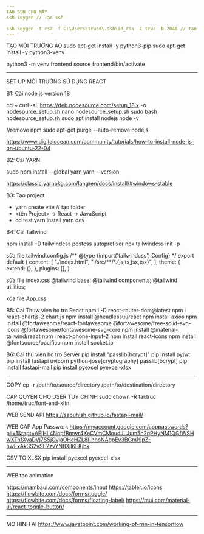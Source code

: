```yaml
---
TẠO SSH CHO MÁY
ssh-keygen // Tạo ssh

ssh-keygen -t rsa -f C:\Users\trucd\.ssh\id_rsa -C truc -b 2048 // tạo ssh dùng gg
---
```


TẠO MÔI TRƯỜNG ẢO
sudo apt-get install -y python3-pip
sudo apt-get install -y python3-venv

python3 -m venv frontend
source frontend/bin/activate

---

SET UP MÔI TRƯỜNG SỬ DỤNG REACT

B1: Cài node js version 18

cd ~
curl -sL https://deb.nodesource.com/setup_18.x -o nodesource_setup.sh
nano nodesource_setup.sh
sudo bash nodesource_setup.sh
sudo apt install nodejs
node -v

//remove npm
sudo apt-get purge --auto-remove nodejs

https://www.digitalocean.com/community/tutorials/how-to-install-node-js-on-ubuntu-22-04

B2: Cài YARN

sudo npm install --global yarn
yarn --version

https://classic.yarnpkg.com/lang/en/docs/install/#windows-stable

B3: Tạo project

- yarn create vite // tạo folder
- <tên Project> -> React -> JavaScript
- cd test
  yarn install
  yarn dev

B4: Cài Tailwind

npm install -D tailwindcss postcss autoprefixer
npx tailwindcss init -p

sửa file tailwind.config.js
/** @type {import('tailwindcss').Config} \*/
export default {
content: [
"./index.html",
"./src/**/\*.{js,ts,jsx,tsx}",
],
theme: {
extend: {},
},
plugins: [],
}

sửa file index.css
@tailwind base;
@tailwind components;
@tailwind utilities;

xóa file App.css

B5: Cai Thuw vien ho tro React
npm i -D react-router-dom@latest
npm i react-chartjs-2 chart.js
npm install @headlessui/react
npm install axios
npm install @fortawesome/react-fontawesome @fortawesome/free-solid-svg-icons @fortawesome/fontawesome-svg-core
npm install @material-tailwind/react
npm i react-phone-input-2
npm install react-icons
npm install @fontsource/pacifico
npm install socket.io

B6: Cai thu vien ho tro Server
pip install "passlib[bcrypt]"
pip install pyjwt
pip install fastapi uvicorn python-jose[cryptography] passlib[bcrypt]
pip install fastapi-mail
pip install pyexcel pyexcel-xlsx

---

COPY
cp -r /path/to/source/directory /path/to/destination/directory

CAP QUYEN CHO USER TUY CHINH
sudo chown -R tai:truc /home/truc/font-end-kltn

WEB SEND API
https://sabuhish.github.io/fastapi-mail/

WEB CAP App Passwork
https://myaccount.google.com/apppasswords?pli=1&rapt=AEjHL4NopfBmwr4XeCVmCMoudJLJum5h2qPHyNM1QGfWSHwXTnfXyaDVj7SSjOvjaOHcHZL8l-nnoNAgpEv3BGm19pZ-hwExAk3S2vSF2zvYN8Xjl6FKjbk

CSV TO XLSX
pip install pyexcel pyexcel-xlsx

---

WEB tao animation

https://mambaui.com/components/input
https://tabler.io/icons
https://flowbite.com/docs/forms/toggle/
https://flowbite.com/docs/forms/floating-label/
https://mui.com/material-ui/react-toggle-button/

---

MO HINH AI
https://www.javatpoint.com/working-of-rnn-in-tensorflow
